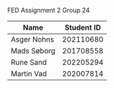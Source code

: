 FED Assignment 2
Group 24

| Name                 | Student ID |
| -------------------- | ---------- |
| Asger Nohns          | 202110680  |
| Mads Søborg          | 201708558  |
| Rune Sand            | 202205294  |
| Martin Vad           | 202007814  |
